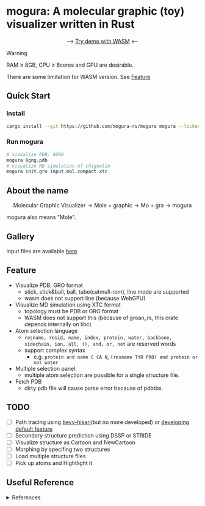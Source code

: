 # mogura: A molecular graphic (toy) visualizer written in Rust

<div align="center">

--> [Try demo with WASM](https://mogura-rs.github.io/mogura/) <--

</div>

> [!WARNING]
> RAM $\geq$ 8GB, CPU $\geq$ 8cores and GPU are desirable.
>
> There are some limitation for WASM version.
> See [Feature](#feature)

## Quick Start
### Install
~~~bash
cargo install --git https://github.com/mogura-rs/mogura mogura --locked
~~~

### Run mogura
~~~bash
# visualize PDB: 8GNG
mogura 8gng.pdb
# visualize MD simulation of chignolin
mogura init.gro input.mol.compact.xtc
~~~

## About the name

$$
\text{Molecular Graphic Visualizer} \rightarrow \text{Mole + graphic} \rightarrow \text{Mo + gra} \rightarrow \text{mogura}
$$

mogura also means "Mole".


## Gallery
Input files are available [here](https://github.com/mogura-rs/example-inputs)



## Feature
- Visualize PDB, GRO format
  - stick, stick&ball, ball, tube(catmull-rom), line mode are supported
  - wasm does not suppert line (because WebGPU)
- Visualize MD simulation using XTC format
  - topology must be PDB or GRO format
  - WASM does not support this (because of groan_rs, this crate depends internally on libc)
- Atom selection language
  - `resname, resid, name, index, protein, water, backbone, sidechain, ion, all, (), and, or, not` are reserved words
  - support complex syntax
    - e.g. `protein and name C CA N`, `(resname TYR PRO) and protein or not water`
- Multiple selection panel
  - multiple atom selection are possible for a single structure file.
- Fetch PDB
  - dirty pdb file will cause parse error because of pdbtbx.


## TODO
- [ ] Path tracing using [bevy-hikari](https://github.com/cryscan/bevy-hikari)(but no more developed) or [developing default feature](https://github.com/bevyengine/bevy/issues/639)
- [ ] Secondary structure prediction using DSSP or STRIDE
- [ ] Visualize structure as Cartoon and NewCartoon
- [ ] Morphing by specifing two structures
- [ ] Load multiple structure files
- [ ] Pick up atoms and Hightlight it

## Useful Reference

<details><summary> References </summary>

- bevy
  - https://github.com/bytestring-net/bevy_lunex
  - https://github.com/bevyengine/bevy
  - https://github.com/qu1x/bevy_trackball
- graphics
  - https://github.com/svenstaro/bvh
  - https://github.com/pannapudi/voidin
  - https://github.com/BLaZeKiLL/webray
  - https://github.com/servo/pathfinder
  - https://github.com/NotCamelCase/RasterizationInOneWeekend
  - https://github.com/RayTracing
    - https://github.com/RayTracing/gpu-tracing
    - https://github.com/RayTracing/raytracing.github.io
- egui
  - https://github.com/emilk/egui
  - https://github.com/vladbat00/bevy_egui
- wgpu
  - https://github.com/gfx-rs/wgpu
  - https://sotrh.github.io/learn-wgpu/
  - https://github.com/jack1232/wgpu-step-by-step
  - https://github.com/jinleili/simuverse
- pdb, gro, xtc
  - https://github.com/douweschulte/pdbtbx
  - https://github.com/Ladme/groan_rs
- nom
  - https://github.com/rust-bakery/nom
- other great visualizer
  - [PyMol](https://github.com/schrodinger/pymol-open-source)
  - [VMD](https://www.ks.uiuc.edu/Research/vmd/)
  - [ChimeraX](https://github.com/RBVI/ChimeraX)
  - [molstar](https://github.com/molstar/molstar)
    - [VSCoding-Sequence](https://github.com/molstar/VSCoding-Sequence)
  - [Cuemol](https://github.com/CueMol/cuemol2)
  - [ngl](https://github.com/nglviewer/ngl)
- other visualizer in Rust
  - [ferricyanide](https://github.com/frodofine/ferricyanide)

</details>
